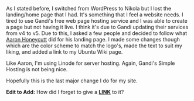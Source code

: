 <!--
.. title: Landing Page Now Live!
.. slug: landing-page-now-live
.. date: 2018-02-18 13:36:41 UTC-05:00
.. tags: news
.. category: 
.. link: 
.. description: 
.. type: text
-->

As I stated before, I switched from WordPress to Nikola but I lost the landing/home page that I had. It's something that I feel a website needs. I tired to use Gandi's free web page hosting service and I was able to create a page but not having it live. I think it's due to Gandi updating their services from v4 to v5. Due to this, I asked a few people and decided to follow what [Aaron Honeycutt](https://ahoneybun.net/) did for his landing page. I made some changes though which are the color scheme to match the logo's, made the text to suit my liking, and added a link to my Ubuntu Wiki page.

Like Aaron, I'm using Linode for server hosting. Again, Gandi's Simple Hosting is not being nice.

Hopefully this is the last major change I do for my site.

**Edit to Add:** How did I forget to give a **[LINK](senseopenness.com)** to it?
